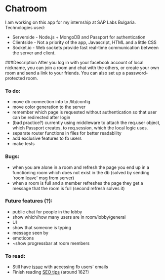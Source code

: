 # Chatroom
I am working on this app for my internship at SAP Labs Bulgaria.
Technologies used:
* Serverside - Node.js + MongoDB and Passport for authentication
* Clientside - Not a priority of the app, Javascript, HTML and a little CSS
* Socket.io  - Web sockets provide fast real-time communication between the server and client.

###Description
After you log in with your facebook account of local nickname,
you can join a room and chat with the others, or create your own room and send a link to your friends.
You can also set up a password-protected room.

### To do:
* move db connection info to /lib/config
* move color generation to the server
* remember which page is requested without authentication so that user can be redirected after login
* (bad practice?) currently using middleware to attach the req.user object, which Passport creates, to req.session, which the local logic uses.
* separate router functions in files for better readability
* add exclusive features to fb users
* make tests

### Bugs:
* when you are alone in a room and refresh the page you end up in a functioning room which does not exist in the db
  (solved by sending 'room leave' msg from server)
* when a room is full and a member refreshes the page they get a message that the room is full (second refresh solves it)

### Future features (?):
* public chat for people in the lobby
* show which/how many users are in room/lobby/general
* UI
* show that someone is typing
* message seen by
* emoticons
* ~show progressbar at room members

### To read:
* Still have <a href='https://github.com/mkdynamic/omniauth-facebook/issues/61'>issue</a> with accessing fb users' emails
* Finish reading <a href='http://backlinko.com/google-ranking-factors'>SEO tips</a> (around 162?)